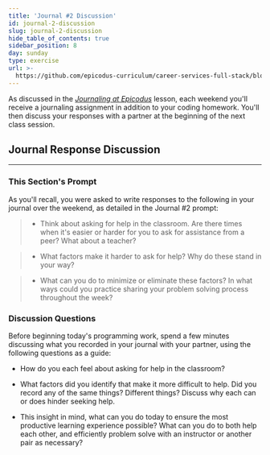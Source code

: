 ```yaml
---
title: 'Journal #2 Discussion'
id: journal-2-discussion
slug: journal-2-discussion
hide_table_of_contents: true
sidebar_position: 8
day: sunday
type: exercise
url: >-
  https://github.com/epicodus-curriculum/career-services-full-stack/blob/main/2_week_two_journal_discussion_classwork.md
---
```


As discussed in the _[Journaling at Epicodus](https://new.learnhowtoprogram.com/introduction-to-programming/git-html-and-css/homework-journaling-at-epicodus)_ lesson, each weekend you'll receive a journaling assignment in addition to your coding homework. You'll then discuss your responses with a partner at the beginning of the next class session.

## Journal Response Discussion
---

### This Section's Prompt

As you'll recall, you were asked to write responses to the following in your journal over the weekend, as detailed in the Journal #2 prompt:

> * Think about asking for help in the classroom. Are there times when it's easier or harder for you to ask for assistance from a peer? What about a teacher?


> * What factors make it harder to ask for help? Why do these stand in your way?


> * What can you do to minimize or eliminate these factors? In what ways could you practice sharing your problem solving process throughout the week?

### Discussion Questions

Before beginning today's programming work, spend a few minutes discussing what you recorded in your journal with your partner, using the following questions as a guide:

* How do you each feel about asking for help in the classroom?

* What factors did you identify that make it more difficult to help. Did you record any of the same things? Different things? Discuss why each can or does hinder seeking help.

* This insight in mind, what can you do today to ensure the most productive learning experience possible? What can you do to both help each other, and efficiently problem solve with an instructor or another pair as necessary?
